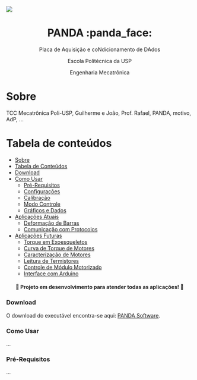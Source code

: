 <img src="https://img.shields.io/static/v1?label=PANDA&message=v1.0&color=ceccd6&style=for-the-badge&logo=python"/>
<h1 align="center">PANDA :panda_face:</h1>
<p align="center">Placa de Aquisição e coNdicionamento de DAdos</p>
<p align="center">Escola Politécnica da USP</p>
<p align="center">Engenharia Mecatrônica</p>



Sobre
=================
TCC Mecatrônica Poli-USP, Guilherme e João, Prof. Rafael, PANDA, motivo, AdP, ...



Tabela de conteúdos
=================
<!--ts-->
   * [Sobre](#sobre)
   * [Tabela de Conteúdos](#tabela-de-conteúdos)
   * [Download](#download)
   * [Como Usar](#como-usar)
      * [Pré-Requisitos](#pré-requisitos)
      * [Configurações](#configurações)
      * [Calibração](#calibração)
      * [Modo Controle](#modo-controle)
      * [Gráficos e Dados](#gráficos-e-dados)
   * [Aplicações Atuais](#aplicações-atuais)
      * [Deformação de Barras](#deformação-de-barras)
      * [Comunicação com Protocolos](#comunicação-com-protocolos)
   * [Aplicações Futuras](#aplicações-futuras)
      * [Torque em Exoesqueletos](#torque-em-exoesqueletos)
      * [Curva de Torque de Motores](#curva-de-torque-de-motores)
      * [Caracterização de Motores](#caracterização-de-motores)
      * [Leitura de Termistores](#leitura-de-termistores)
      * [Controle de Módulo Motorizado](#controle-de-módulo-motorizado)
      * [Interface com Arduino](#interface-com-arduino)
<!--te-->



<h4 align="center"> 
	🚧  Projeto em desenvolvimento para atender todas as aplicações! 🚧
</h4>



### Download

O download do executável encontra-se aqui: [PANDA Software](https://mega.nz/file/uoYHTCrZ#ABBqe71Tc6OB-UX57K_Z6Jc-_zFcgVjPxbuWSQznxSI).



### Como Usar

...

### Pré-Requisitos

...
